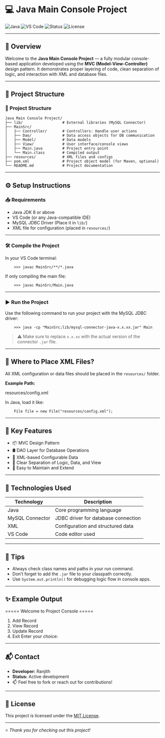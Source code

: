 
# 💻 Java Main Console Project

![Java](https://img.shields.io/badge/Language-Java-orange?style=for-the-badge&logo=java)
![VS Code](https://img.shields.io/badge/IDE-VS%20Code-blue?style=for-the-badge&logo=visualstudiocode)
![Status](https://img.shields.io/badge/Status-In%20Development-yellow?style=for-the-badge)
![License](https://img.shields.io/badge/License-MIT-green?style=for-the-badge)

---

## 📌 Overview

Welcome to the **Java Main Console Project** — a fully modular console-based application developed using the **MVC (Model-View-Controller)** design pattern. It demonstrates proper layering of code, clean separation of logic, and interaction with XML and database files.

---

## 📁 Project Structure


### 📁 Project Structure

```text
Java Main Console Project/
├── lib/                  # External libraries (MySQL Connector)
├── MainSrc/
│   ├── Controller/       # Controllers: Handle user actions
│   ├── Dao/              # Data access objects for DB communication
│   ├── Model/            # Data models
│   ├── View/             # User interface/console views
│   ├── Main.java         # Project entry point
│   └── Main.class        # Compiled output
├── resources/            # XML files and configs
├── pom.xml               # Project object model (for Maven, optional)
└── README.md             # Project documentation
```

---

## ⚙️ Setup Instructions

### 📥 Requirements

- Java JDK 8 or above  
- VS Code (or any Java-compatible IDE)  
- MySQL JDBC Driver (Place it in `lib/`)  
- XML file for configuration (placed in `resources/`)

---

### 🛠️ Compile the Project

In your VS Code terminal:


        >>> javac MainSrc/**/*.java


If only compiling the main file:

        >>> javac MainSrc/Main.java


---

### ▶️ Run the Project

Use the following command to run your project with the MySQL JDBC driver:


        >>> java -cp "MainSrc;lib/mysql-connector-java-x.x.xx.jar" Main


> ⚠️ Make sure to replace `x.x.xx` with the actual version of the connector `.jar` file.

---

## 📂 Where to Place XML Files?

All XML configuration or data files should be placed in the `resources/` folder.

**Example Path:**


resources/config.xml


In Java, load it like:


        File file = new File("resources/config.xml");


---

## 🔑 Key Features

- 📦 MVC Design Pattern  
- 🛢️ DAO Layer for Database Operations  
- 🧾 XML-based Configurable Data  
- 🧠 Clear Separation of Logic, Data, and View  
- 🎯 Easy to Maintain and Extend  

---

## 🧰 Technologies Used

| Technology        | Description                         |
|------------------|-------------------------------------|
| Java             | Core programming language           |
| MySQL Connector  | JDBC driver for database connection |
| XML              | Configuration and structured data   |
| VS Code          | Code editor used                    |

---

## 💬 Tips

- Always check class names and paths in your run command.  
- Don’t forget to add the `.jar` file to your classpath correctly.  
- Use `System.out.println()` for debugging logic flow in console apps.

---

## ✨ Example Output


===== Welcome to Project Console =====
1. Add Record
2. View Record
3. Update Record
4. Exit
Enter your choice:


---

## 📬 Contact

- **Developer:** Ranjith  
- **Status:** Active development  
- 📫 Feel free to fork or reach out for contributions!

---

## 📄 License

This project is licensed under the [MIT License](https://opensource.org/licenses/MIT).

---

⭐ *Thank you for checking out this project!*
